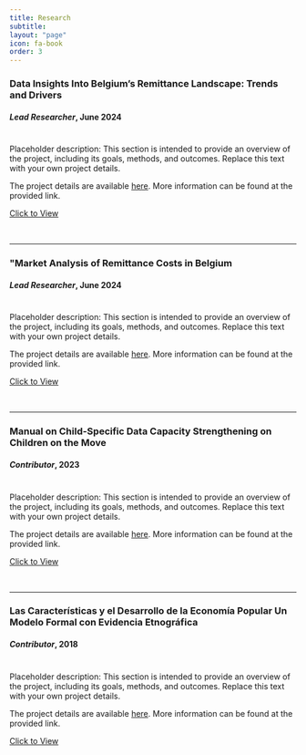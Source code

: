 ```yaml
---
title: Research
subtitle: 
layout: "page"
icon: fa-book
order: 3
---
```


### **Data Insights Into Belgium’s Remittance Landscape: Trends and Drivers**

#### _Lead Researcher_, June 2024

<div style="line-height:50%;">
    <br>
</div>

Placeholder description: This section is intended to provide an overview of the project, including its goals, methods, and outcomes. Replace this text with your own project details.

The project details are available [here](#). More information can be found at the provided link.

<a href='https://belgium.iom.int/sites/g/files/tmzbdl1286/files/documents/2024-06/data-insights-into-belgiums-remittance-landscape.pdf' target="_blank" rel="noopener noreferrer" download class="button">Click to View</a>

<br>

***

### **"Market Analysis of Remittance Costs in Belgium**

#### _Lead Researcher_, June 2024

<div style="line-height:50%;">
    <br>
</div>

Placeholder description: This section is intended to provide an overview of the project, including its goals, methods, and outcomes. Replace this text with your own project details.

The project details are available [here](#). More information can be found at the provided link.

<a href='https://belgium.iom.int/sites/g/files/tmzbdl1286/files/documents/2024-06/market-analysis-of-remittances-in-belgium.pdf' target="_blank" rel="noopener noreferrer" download class="button">Click to View</a>

<br>

***

### **Manual on Child-Specific Data Capacity Strengthening on Children on the Move**

#### _Contributor_, 2023

<div style="line-height:50%;">
    <br>
</div>

Placeholder description: This section is intended to provide an overview of the project, including its goals, methods, and outcomes. Replace this text with your own project details.

The project details are available [here](#). More information can be found at the provided link.

<a href='https://elstat-outsourcers.statistics.gr/UNICEF_MANUAL_2023%20booklet%20HYPERLINKS%20(1).pdf' target="_blank" rel="noopener noreferrer" download class="button">Click to View</a>

<br>

***

### **Las Características y el Desarrollo de la Economía Popular Un Modelo Formal con Evidencia Etnográfica**

#### _Contributor_, 2018

<div style="line-height:50%;">
    <br>
</div>

Placeholder description: This section is intended to provide an overview of the project, including its goals, methods, and outcomes. Replace this text with your own project details.

The project details are available [here](#). More information can be found at the provided link.

<a href='https://www.inesad.edu.bo/pdf/wp2018/wp03_2018.pdf' target="_blank" rel="noopener noreferrer" download class="button">Click to View</a>

<br>

